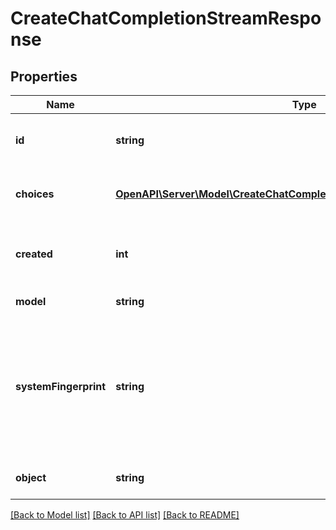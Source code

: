 # CreateChatCompletionStreamResponse

## Properties
Name | Type | Description | Notes
------------ | ------------- | ------------- | -------------
**id** | **string** | A unique identifier for the chat completion. Each chunk has the same ID. | 
**choices** | [**OpenAPI\Server\Model\CreateChatCompletionStreamResponseChoicesInner**](CreateChatCompletionStreamResponseChoicesInner.md) | A list of chat completion choices. Can be more than one if &#x60;n&#x60; is greater than 1. | 
**created** | **int** | The Unix timestamp (in seconds) of when the chat completion was created. Each chunk has the same timestamp. | 
**model** | **string** | The model to generate the completion. | 
**systemFingerprint** | **string** | This fingerprint represents the backend configuration that the model runs with. Can be used in conjunction with the &#x60;seed&#x60; request parameter to understand when backend changes have been made that might impact determinism. | [optional] 
**object** | **string** | The object type, which is always &#x60;chat.completion.chunk&#x60;. | 

[[Back to Model list]](../README.md#documentation-for-models) [[Back to API list]](../README.md#documentation-for-api-endpoints) [[Back to README]](../README.md)


